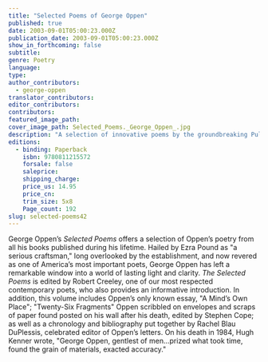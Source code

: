 ```yaml
---
title: "Selected Poems of George Oppen"
published: true
date: 2003-09-01T05:00:23.000Z
publication_date: 2003-09-01T05:00:23.000Z
show_in_forthcoming: false
subtitle:
genre: Poetry
language:
type:
author_contributors:
  - george-oppen
translator_contributors:
editor_contributors:
contributors:
featured_image_path:
cover_image_path: Selected_Poems._George_Oppen_.jpg
description: "A selection of innovative poems by the groundbreaking Pulitzer Prize winner. "
editions:
  - binding: Paperback
    isbn: 9780811215572
    forsale: false
    saleprice:
    shipping_charge:
    price_us: 14.95
    price_cn:
    trim_size: 5x8
    Page_count: 192
slug: selected-poems42
---
```


George Oppen’s _Selected Poems_ offers a selection of Oppen’s poetry from all his books published during his lifetime. Hailed by Ezra Pound as "a serious craftsman," long overlooked by the establishment, and now revered as one of America’s most important poets, George Oppen has left a remarkable window into a world of lasting light and clarity. _The Selected Poems_ is edited by Robert Creeley, one of our most respected contemporary poets, who also provides an informative introduction. In addition, this volume includes Oppen’s only known essay, "A Mind’s Own Place"; "Twenty-Six Fragments" Oppen scribbled on envelopes and scraps of paper found posted on his wall after his death, edited by Stephen Cope; as well as a chronology and bibliography put together by Rachel Blau DuPlessis, celebrated editor of Oppen’s letters. On his death in 1984, Hugh Kenner wrote, "George Oppen, gentlest of men...prized what took time, found the grain of materials, exacted accuracy."


